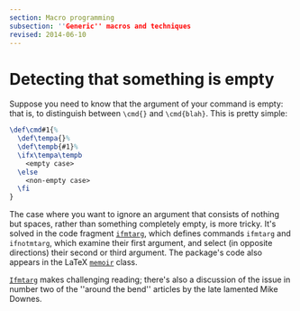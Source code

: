 ```yaml
---
section: Macro programming
subsection: ''Generic'' macros and techniques
revised: 2014-06-10
---
```

# Detecting that something is empty

Suppose you need to know that the argument of your command is empty:
that is, to distinguish between `\cmd{}` 
and `\cmd{blah}`.  This is pretty simple:
<!-- {% raw %} -->
```latex
\def\cmd#1{%
  \def\tempa{}%
  \def\tempb{#1}%
  \ifx\tempa\tempb
    <empty case>
  \else
    <non-empty case>
  \fi
}
```
<!-- {% endraw %} -->
The case where you want to ignore an argument that consists of nothing
but spaces, rather than something completely empty, is more tricky.
It's solved in the code fragment [`ifmtarg`](https://ctan.org/pkg/ifmtarg), which defines
commands `ifmtarg` and `ifnotmtarg`, which examine their
first argument, and select (in opposite directions) their second or
third argument.  The package's code also appears in the LaTeX
[`memoir`](https://ctan.org/pkg/memoir) class.

[`Ifmtarg`](https://ctan.org/pkg/Ifmtarg) makes challenging reading; there's also a discussion of the
issue in number two of the ''around the bend'' articles by the late
lamented Mike Downes.

